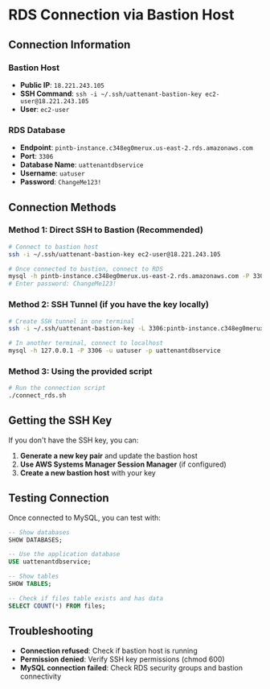 # RDS Connection via Bastion Host

## Connection Information

### Bastion Host
- **Public IP**: `18.221.243.105`
- **SSH Command**: `ssh -i ~/.ssh/uattenant-bastion-key ec2-user@18.221.243.105`
- **User**: `ec2-user`

### RDS Database
- **Endpoint**: `pintb-instance.c348eg0merux.us-east-2.rds.amazonaws.com`
- **Port**: `3306`
- **Database Name**: `uattenantdbservice`
- **Username**: `uatuser`
- **Password**: `ChangeMe123!`

## Connection Methods

### Method 1: Direct SSH to Bastion (Recommended)
```bash
# Connect to bastion host
ssh -i ~/.ssh/uattenant-bastion-key ec2-user@18.221.243.105

# Once connected to bastion, connect to RDS
mysql -h pintb-instance.c348eg0merux.us-east-2.rds.amazonaws.com -P 3306 -u uatuser -p uattenantdbservice
# Enter password: ChangeMe123!
```

### Method 2: SSH Tunnel (if you have the key locally)
```bash
# Create SSH tunnel in one terminal
ssh -i ~/.ssh/uattenant-bastion-key -L 3306:pintb-instance.c348eg0merux.us-east-2.rds.amazonaws.com:3306 -N ec2-user@18.221.243.105

# In another terminal, connect to localhost
mysql -h 127.0.0.1 -P 3306 -u uatuser -p uattenantdbservice
```

### Method 3: Using the provided script
```bash
# Run the connection script
./connect_rds.sh
```

## Getting the SSH Key

If you don't have the SSH key, you can:

1. **Generate a new key pair** and update the bastion host
2. **Use AWS Systems Manager Session Manager** (if configured)
3. **Create a new bastion host** with your key

## Testing Connection

Once connected to MySQL, you can test with:
```sql
-- Show databases
SHOW DATABASES;

-- Use the application database
USE uattenantdbservice;

-- Show tables
SHOW TABLES;

-- Check if files table exists and has data
SELECT COUNT(*) FROM files;
```

## Troubleshooting

- **Connection refused**: Check if bastion host is running
- **Permission denied**: Verify SSH key permissions (chmod 600)
- **MySQL connection failed**: Check RDS security groups and bastion connectivity
